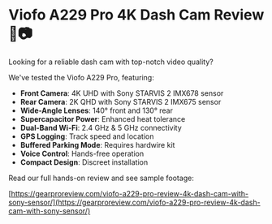 # Viofo A229 Pro 4K Dash Cam Review 🚗📷

Looking for a reliable dash cam with top-notch video quality?

We've tested the Viofo A229 Pro, featuring:

- **Front Camera**: 4K UHD with Sony STARVIS 2 IMX678 sensor
- **Rear Camera**: 2K QHD with Sony STARVIS 2 IMX675 sensor
- **Wide-Angle Lenses**: 140° front and 130° rear
- **Supercapacitor Power**: Enhanced heat tolerance
- **Dual-Band Wi-Fi**: 2.4 GHz & 5 GHz connectivity
- **GPS Logging**: Track speed and location
- **Buffered Parking Mode**: Requires hardwire kit
- **Voice Control**: Hands-free operation
- **Compact Design**: Discreet installation

Read our full hands-on review and see sample footage:

[https://gearproreview.com/viofo-a229-pro-review-4k-dash-cam-with-sony-sensor/](https://gearproreview.com/viofo-a229-pro-review-4k-dash-cam-with-sony-sensor/)
